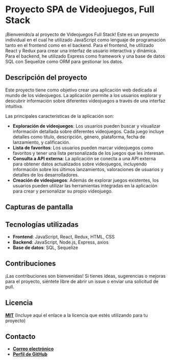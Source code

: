 # **Proyecto SPA de Videojuegos, Full Stack**

¡Bienvenido/a al proyecto de Videojuegos Full Stack! Este es un proyecto individual en el cual he utilizado JavaScript como lenguaje de programación tanto en el frontend como en el backend. Para el frontend, he utilizado React y Redux para crear una interfaz de usuario interactiva y dinámica. Para el backend, he utilizado Express como framework y una base de datos SQL con Sequelize como ORM para gestionar los datos.

## **Descripción del proyecto**

Este proyecto tiene como objetivo crear una aplicación web dedicada al mundo de los videojuegos. La aplicación permite a los usuarios explorar y descubrir información sobre diferentes videojuegos a través de una interfaz intuitiva.

Las principales características de la aplicación son:

- **Exploración de videojuegos**: Los usuarios pueden buscar y visualizar información detallada sobre diferentes videojuegos. Cada juego incluye detalles como título, descripción, género, plataforma, fecha de lanzamiento, y calificación.
- **Lista de favoritos**: Los usuarios pueden marcar videojuegos como favoritos y tener una lista personalizada de los juegos que les interesan.
- **Consulta a API externa**: La aplicación se conecta a una API externa para obtener datos actualizados sobre videojuegos, incluyendo información sobre los últimos lanzamientos, valoraciones de usuarios y detalles de los desarrolladores.
- **Creación de videojuegos**: Además de explorar juegos existentes, los usuarios pueden utilizar las herramientas integradas en la aplicación para crear y personalizar su propio videojuego.

## **Capturas de pantalla**

## **Tecnologías utilizadas**

- **Frontend**: JavaScript, React, Redux, HTML, CSS
- **Backend**: JavaScript, Node.js, Express, axios
- **Base de datos**: SQL, Sequelize

## **Contribuciones**

¡Las contribuciones son bienvenidas! Si tienes ideas, sugerencias o mejoras para el proyecto, siéntete libre de abrir un issue o enviar una solicitud de pull.

## **Licencia**

**[MIT](https://opensource.org/licenses/MIT)** (Incluye aquí el enlace a la licencia que estés utilizando para tu proyecto)

## **Contacto**

- **[Correo electrónico](mailto:danielfabiani.dev@gmai.com)**
- **[Perfil de GitHub](https://github.com/DanielFabiani?tab=repositories)**

